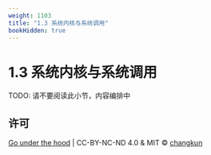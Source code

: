 ```yaml
---
weight: 1103
title: "1.3 系统内核与系统调用"
bookHidden: true
---
```


# 1.3 系统内核与系统调用

TODO: 请不要阅读此小节，内容编排中


## 许可

[Go under the hood](https://github.com/golang-design/under-the-hood) | CC-BY-NC-ND 4.0 & MIT &copy; [changkun](https://changkun.de)
